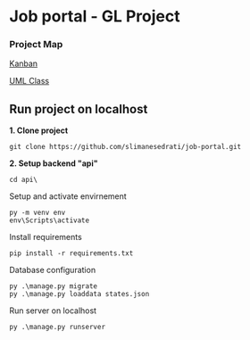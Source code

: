 # Job portal - GL Project

### Project Map
[Kanban](https://trello.com/invite/b/eJPzmXLB/ATTI2a8511444eee5a0b4e02199778e7c4d1989D1196/intership)

[UML Class](https://lucid.app/lucidchart/84d27aad-c3a6-4900-bb72-a0c722a8921b/edit?viewport_loc=-676%2C-492%2C4440%2C2092%2CHWEp-vi-RSFO&invitationId=inv_9282cf6f-ad8e-45dc-a529-187811c8b9cc)


## Run project on localhost
**1. Clone project**

	git clone https://github.com/slimanesedrati/job-portal.git
 
**2. Setup backend "api"**

    cd api\

 Setup and activate envirnement

    py -m venv env
    env\Scripts\activate

Install requirements

	pip install -r requirements.txt

Database configuration

	py .\manage.py migrate
    py .\manage.py loaddata states.json

Run server on localhost

	py .\manage.py runserver